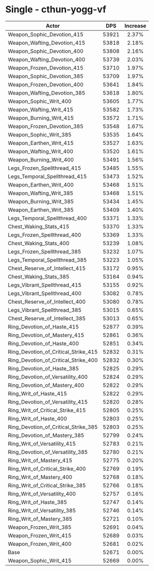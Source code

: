 # Single - cthun-yogg-vf
| Actor | DPS | Increase |
|---|:---:|:---:|
|Weapon_Sophic_Devotion_415|53921|2.37%|
|Weapon_Wafting_Devotion_415|53818|2.18%|
|Weapon_Sophic_Devotion_400|53808|2.16%|
|Weapon_Wafting_Devotion_400|53739|2.03%|
|Weapon_Frozen_Devotion_415|53710|1.97%|
|Weapon_Sophic_Devotion_385|53709|1.97%|
|Weapon_Frozen_Devotion_400|53641|1.84%|
|Weapon_Wafting_Devotion_385|53618|1.80%|
|Weapon_Sophic_Writ_400|53605|1.77%|
|Weapon_Wafting_Writ_415|53582|1.73%|
|Weapon_Burning_Writ_415|53572|1.71%|
|Weapon_Frozen_Devotion_385|53548|1.67%|
|Weapon_Sophic_Writ_385|53535|1.64%|
|Weapon_Earthen_Writ_415|53527|1.63%|
|Weapon_Wafting_Writ_400|53520|1.61%|
|Weapon_Burning_Writ_400|53491|1.56%|
|Legs_Frozen_Spellthread_415|53485|1.55%|
|Legs_Temporal_Spellthread_415|53473|1.52%|
|Weapon_Earthen_Writ_400|53468|1.51%|
|Weapon_Wafting_Writ_385|53468|1.51%|
|Weapon_Burning_Writ_385|53434|1.45%|
|Weapon_Earthen_Writ_385|53409|1.40%|
|Legs_Temporal_Spellthread_400|53371|1.33%|
|Chest_Waking_Stats_415|53370|1.33%|
|Legs_Frozen_Spellthread_400|53369|1.33%|
|Chest_Waking_Stats_400|53239|1.08%|
|Legs_Frozen_Spellthread_385|53232|1.07%|
|Legs_Temporal_Spellthread_385|53223|1.05%|
|Chest_Reserve_of_Intellect_415|53172|0.95%|
|Chest_Waking_Stats_385|53164|0.94%|
|Legs_Vibrant_Spellthread_415|53155|0.92%|
|Legs_Vibrant_Spellthread_400|53082|0.78%|
|Chest_Reserve_of_Intellect_400|53080|0.78%|
|Legs_Vibrant_Spellthread_385|53015|0.65%|
|Chest_Reserve_of_Intellect_385|53013|0.65%|
|Ring_Devotion_of_Haste_415|52877|0.39%|
|Ring_Devotion_of_Mastery_415|52861|0.36%|
|Ring_Devotion_of_Haste_400|52851|0.34%|
|Ring_Devotion_of_Critical_Strike_415|52832|0.31%|
|Ring_Devotion_of_Critical_Strike_400|52832|0.30%|
|Ring_Devotion_of_Haste_385|52825|0.29%|
|Ring_Devotion_of_Versatility_400|52824|0.29%|
|Ring_Devotion_of_Mastery_400|52822|0.29%|
|Ring_Writ_of_Haste_415|52822|0.29%|
|Ring_Devotion_of_Versatility_415|52820|0.28%|
|Ring_Writ_of_Critical_Strike_415|52805|0.25%|
|Ring_Writ_of_Haste_400|52803|0.25%|
|Ring_Devotion_of_Critical_Strike_385|52803|0.25%|
|Ring_Devotion_of_Mastery_385|52799|0.24%|
|Ring_Writ_of_Versatility_415|52783|0.21%|
|Ring_Devotion_of_Versatility_385|52780|0.21%|
|Ring_Writ_of_Mastery_415|52775|0.20%|
|Ring_Writ_of_Critical_Strike_400|52769|0.19%|
|Ring_Writ_of_Mastery_400|52768|0.18%|
|Ring_Writ_of_Critical_Strike_385|52766|0.18%|
|Ring_Writ_of_Versatility_400|52757|0.16%|
|Ring_Writ_of_Haste_385|52747|0.14%|
|Ring_Writ_of_Versatility_385|52746|0.14%|
|Ring_Writ_of_Mastery_385|52721|0.10%|
|Weapon_Frozen_Writ_385|52691|0.04%|
|Weapon_Frozen_Writ_415|52689|0.03%|
|Weapon_Frozen_Writ_400|52681|0.02%|
|Base|52671|0.00%|
|Weapon_Sophic_Writ_415|52669|0.00%|
